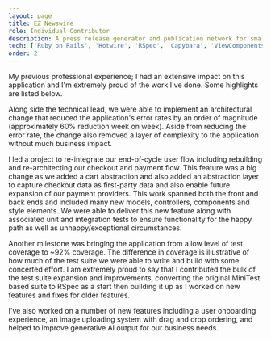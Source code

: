 ```yaml
---
layout: page
title: EZ Newswire
role: Individual Contributor
description: A press release generator and publication network for small businesses to share news with the world.
tech: ['Ruby on Rails', 'Hotwire', 'RSpec', 'Capybara', 'ViewComponents', 'Bootstrap']
order: 2
---
```


My previous professional experience; I had an extensive impact on this application and I'm extremely proud of the work I've done. Some highlights are listed below.  

Along side the technical lead, we were able to implement an architectural change that reduced the application's error rates by an order of magnitude (approximately 60% reduction week on week). Aside from reducing the error rate, the change also removed a layer of complexity to the application without much business impact.  
  
I led a project to re-integrate our end-of-cycle user flow including rebuilding and re-architecting our checkout and payment flow. This feature was a big change as we added a cart abstraction and also added an abstraction layer to capture checkout data as first-party data and also enable future expansion of our payment providers. This work spanned both the front and back ends and included many new models, controllers, components and style elements. We were able to deliver this new feature along with associated unit and integration tests to ensure functionality for the happy path as well as unhappy/exceptional circumstances.  

Another milestone was bringing the application from a low level of test coverage to ~92% coverage. The difference in coverage is illustrative of how much of the test suite we were able to write and build with some concerted effort. I am extremely proud to say that I contributed the bulk of the test suite expansion and improvements, converting the original MiniTest based suite to RSpec as a start then building it up as I worked on new features and fixes for older features.  

I've also worked on a number of new features including a user onboarding experience, an image uploading system with drag and drop ordering, and helped to improve generative AI output for our business needs.
